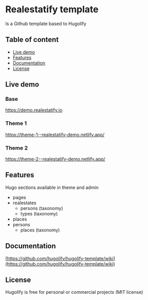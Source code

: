 # Realestatify template

Is a Github template based to Hugolify

## Table of content

- [Live demo](#live-demo)
- [Features](#features)
- [Documentation](#documentation)
- [License](#license)

## Live demo

### Base

https://demo.realestatify.io

### Theme 1

https://theme-1--realestatify-demo.netlify.app/

### Theme 2

https://theme-2--realestatify-demo.netlify.app/

## Features

Hugo sections available in theme and admin

- pages
- realestates
  - persons (taxonomy)
  - types (taxonomy)
- places
- persons
  - places (taxonomy)

## Documentation

[https://github.com/hugolify/hugolify-template/wiki](https://github.com/hugolify/hugolify-template/wiki)

## License

Hugolify is free for personal or commercial projects (MIT license)
